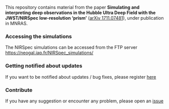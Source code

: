 This repository contains material from the paper **Simulating and interpreting deep observations in the Hubble Ultra Deep Field with the JWST/NIRSpec low-resolution ‘prism’** ([arXiv 1711.07481](https://arxiv.org/abs/1711.07481)), under publication in MNRAS.

### Accessing the simulations

The NIRSpec simulations can be accessed from the FTP server https://neogal.iap.fr/NIRSpec_simulations/

### Getting notified about updates

If you want to be notified about updates / bug fixes, please register [here](http://www.jacopochevallard.org/nirspec-simulations/)

### Contribute

If you have any suggestion or encounter any problem, please open an [issue](https://github.com/jacopo-chevallard/Simulating-deep-NIRSpec-observations-in-the-Hubble-Ultra-Deep-Field/issues)
